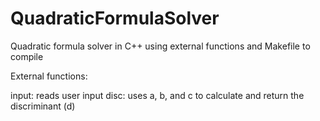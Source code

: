 # QuadraticFormulaSolver
 Quadratic formula solver in C++ using external functions and Makefile to compile

 External functions:

 input: reads user input
 disc: uses a, b, and c to calculate and return the discriminant (d)
